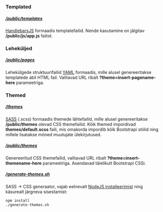### Templated

##### [/public/templates](public/templates)

[HandlebarsJS](http://handlebarsjs.com/) formaadis templatefailid. Nende kasutamine
on jälgitav **/public/js/app.js** failist.

### Leheküljed

##### [/public/pages](public/pages)

Lehekülgede struktuurifailid [YAML](http://www.yaml.org/spec/1.2/spec.html) formaadis, mille alusel genereeritakse templatede abil HTML fail. Valitavad URL ribalt **?theme=insert-pagename-here** parameetriga. 

### Themed

##### [/themes](themes)

[SASS](http://sass-lang.com/guide) (.scss) formaadis themede lähtefailid, mille alusel genereeritakse **/public/themes** olevad CSS themefailid. Kõik themed impordivad **themes/default.scss** faili, mis omakorda impordib kõik Bootstrapi stiilid ning millele lisatakse mõned muutujate ülekirjutused.

##### [/public/themes](public/themes)

Genereeritud CSS themefailid, valitavad URL ribalt **?theme=insert-themename-here** parameetriga. Asendavad täielikult Bootstrapi CSSi.

##### [/generate-themes.sh](generate-themes.sh)

SASS &rarr; CSS generaator, vajab eelnevalt [NodeJS installeerimist](http://nodejs.org/download) ning käsurealt järgneva sisestamist:

    npm install
    ./generate-themes.sh

